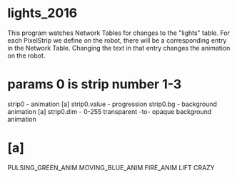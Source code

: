 # lights_2016

This program watches Network Tables for changes to the "lights" table.
For each PixelStrip we define on the robot, there will be a corresponding
entry in the Network Table.  Changing the text in that entry changes
the animation on the robot.

# params 0 is strip number 1-3
strip0 - animation [a]
strip0.value - progression
strip0.bg - background animation [a]
strip0.dim - 0-255 transparent -to- opaque background animation

# [a]
PULSING_GREEN_ANIM
MOVING_BLUE_ANIM
FIRE_ANIM
LIFT
CRAZY
